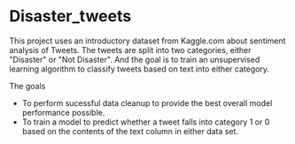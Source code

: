# Disaster_tweets

This project uses an introductory dataset from Kaggle.com about sentiment analysis of Tweets.
The tweets are split into two categories, either "Disaster" or "Not Disaster".
And the goal is to train an unsupervised learning algorithm to classify tweets based on text into either category.

The goals
* To perform sucessful data cleanup to provide the best overall model performance possible.
* To train a model to predict whether a tweet falls into category 1 or 0 based on the contents of the text column in either data set.
